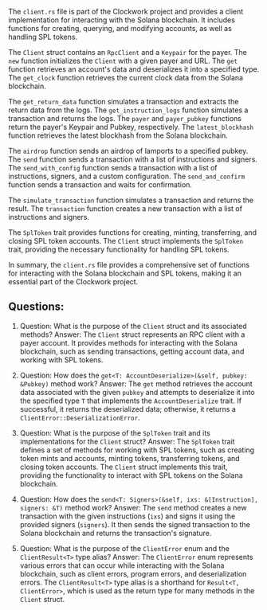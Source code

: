 
The `client.rs` file is part of the Clockwork project and provides a client implementation for interacting with the Solana blockchain. It includes functions for creating, querying, and modifying accounts, as well as handling SPL tokens.

The `Client` struct contains an `RpcClient` and a `Keypair` for the payer. The `new` function initializes the `Client` with a given payer and URL. The `get` function retrieves an account's data and deserializes it into a specified type. The `get_clock` function retrieves the current clock data from the Solana blockchain.

The `get_return_data` function simulates a transaction and extracts the return data from the logs. The `get_instruction_logs` function simulates a transaction and returns the logs. The `payer` and `payer_pubkey` functions return the payer's Keypair and Pubkey, respectively. The `latest_blockhash` function retrieves the latest blockhash from the Solana blockchain.

The `airdrop` function sends an airdrop of lamports to a specified pubkey. The `send` function sends a transaction with a list of instructions and signers. The `send_with_config` function sends a transaction with a list of instructions, signers, and a custom configuration. The `send_and_confirm` function sends a transaction and waits for confirmation.

The `simulate_transaction` function simulates a transaction and returns the result. The `transaction` function creates a new transaction with a list of instructions and signers.

The `SplToken` trait provides functions for creating, minting, transferring, and closing SPL token accounts. The `Client` struct implements the `SplToken` trait, providing the necessary functionality for handling SPL tokens.

In summary, the `client.rs` file provides a comprehensive set of functions for interacting with the Solana blockchain and SPL tokens, making it an essential part of the Clockwork project.
## Questions: 
 1. Question: What is the purpose of the `Client` struct and its associated methods?
   Answer: The `Client` struct represents an RPC client with a payer account. It provides methods for interacting with the Solana blockchain, such as sending transactions, getting account data, and working with SPL tokens.

2. Question: How does the `get<T: AccountDeserialize>(&self, pubkey: &Pubkey)` method work?
   Answer: The `get` method retrieves the account data associated with the given `pubkey` and attempts to deserialize it into the specified type `T` that implements the `AccountDeserialize` trait. If successful, it returns the deserialized data; otherwise, it returns a `ClientError::DeserializationError`.

3. Question: What is the purpose of the `SplToken` trait and its implementations for the `Client` struct?
   Answer: The `SplToken` trait defines a set of methods for working with SPL tokens, such as creating token mints and accounts, minting tokens, transferring tokens, and closing token accounts. The `Client` struct implements this trait, providing the functionality to interact with SPL tokens on the Solana blockchain.

4. Question: How does the `send<T: Signers>(&self, ixs: &[Instruction], signers: &T)` method work?
   Answer: The `send` method creates a new transaction with the given instructions (`ixs`) and signs it using the provided signers (`signers`). It then sends the signed transaction to the Solana blockchain and returns the transaction's signature.

5. Question: What is the purpose of the `ClientError` enum and the `ClientResult<T>` type alias?
   Answer: The `ClientError` enum represents various errors that can occur while interacting with the Solana blockchain, such as client errors, program errors, and deserialization errors. The `ClientResult<T>` type alias is a shorthand for `Result<T, ClientError>`, which is used as the return type for many methods in the `Client` struct.
    
